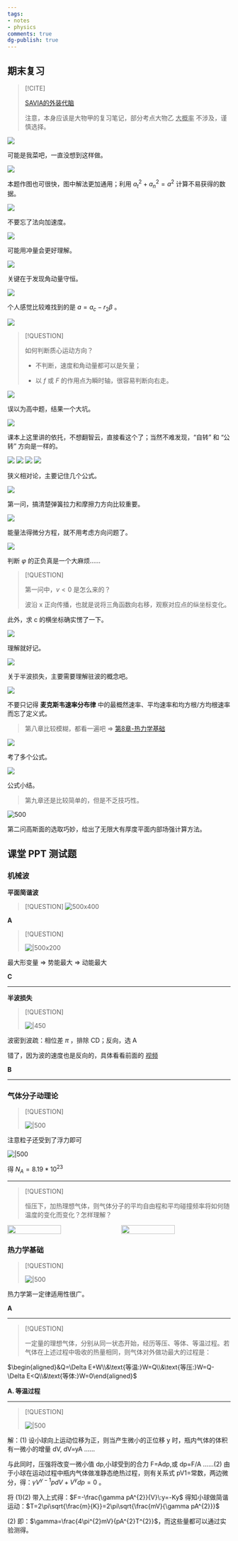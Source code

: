 ```yaml
---
tags:
- notes
- physics
comments: true
dg-publish: true
---
```

## 期末复习 

> [!CITE]
>
>  [SAVIA的外装代脑](https://savia7582.github.io/Exterior/Physics/)
>  
> 注意，本身应该是大物甲的复习笔记，部分考点大物乙  <u>大概率</u> 不涉及，谨慎选择。

![](attachments/link.png)

可能是我菜吧，一直没想到这样做。

![](attachments/link-1.png)

本题作图也可很快，图中解法更加通用；利用 $a_{t}^{2}+a_{n}^{2} = a^{2}$ 计算不易获得的数据。

![](attachments/link-2.png)

不要忘了法向加速度。

![](attachments/link-3.png)

可能用冲量会更好理解。

![](attachments/link-4.png)

关键在于发现角动量守恒。

![](attachments/link-5.png)

个人感觉比较难找到的是 $a = a_{c}-r_{2}\beta$ 。 

![](attachments/link-6.png)

> [!QUESTION]
>
> 如何判断质心运动方向？
> 
> - 不判断，速度和角动量都可以是矢量；
> 
> - 以 $f$ 或 $F$ 的作用点为瞬时轴，很容易判断向右走。

![](attachments/link-7.png)

误以为高中题，结果一个大坑。

![](attachments/link-8.png)

课本上这里讲的依托，不想翻智云，直接看这个了；当然不难发现，“自转” 和 “公转” 方向是一样的。

![](attachments/link-9.png)
![](attachments/link-10.png)
![](attachments/link-11.png)
![](attachments/link-12.png)

狭义相对论，主要记住几个公式。

![](attachments/notes.png)

第一问，搞清楚弹簧拉力和摩擦力方向比较重要。

![](attachments/notes-1.png)

能量法得微分方程，就不用考虑方向问题了。

![](attachments/notes-2.png)

判断 $\varphi$ 的正负真是一个大麻烦…… 

> [!QUESTION]
>
> 第一问中，$v < 0$ 是怎么来的？
> 
> 波沿 x 正向传播，也就是说将三角函数向右移，观察对应点的纵坐标变化。

此外，求 c 的横坐标确实愣了一下。

![](attachments/notes-3.png)

理解就好记。

![](attachments/notes-4.png)

关于半波损失，主要需要理解驻波的概念吧。

![](attachments/notes-5.png)

不要只记得 **麦克斯韦速率分布律** 中的最概然速率、平均速率和均方根/方均根速率而忘了定义式。


> 第八章比较模糊，都看一遍吧 => [第8章-热力学基础](attachments/第8章-热力学基础.pdf)

![](attachments/notes-6.png)

考了多个公式。

![](attachments/notes-7.png)

公式小结。

> 第九章还是比较简单的，但是不乏技巧性。

![500](attachments/notes-8.png)

第二问高斯面的选取巧妙，给出了无限大有厚度平面内部场强计算方法。

## 课堂 PPT 测试题

### 机械波

**平面简谐波**

> [!QUESTION]
> ![500x400](https://raw.gitmirror.com/darstib/public_imgs/utool/tuchuang/1739620105233Misc-2.png)
> 

**A**

> [!QUESTION]
>
> ![|500x200](https://raw.gitmirror.com/darstib/public_imgs/utool/tuchuang/1739620418764Misc-3.png)

最大形变量 => 势能最大 => 动能最大

**C**

---

**半波损失**

> [!QUESTION]
>
>  ![|450](attachments/Misc-1.png)

波密到波疏：相位差 $\pi$ ，排除 CD；反向，选 A

错了，因为波的速度也是反向的，具体看看前面的 [视频](#^6a5806)

**B**

---

### 气体分子动理论

> [!QUESTION]
>
> ![|500](https://raw.gitmirror.com/darstib/public_imgs/utool/tuchuang/1739620561863problems.png)

注意粒子还受到了浮力即可

![|500](https://raw.gitmirror.com/darstib/public_imgs/utool/tuchuang/1739620689865problems-1.png)

得 $N_{A} = 8.19*10^{23}$ 

---

> [!QUESTION]
>
> 恒压下，加热理想气体，则气体分子的平均自由程和平均碰撞频率将如何随温度的变化而变化？怎样理解？

<div style="display: flex; justify-content: space-between;">
    <img src="https://raw.gitmirror.com/darstib/public_imgs/utool/tuchuang/1739621163866problems-3.png" style="width: 49%;">
    <img src="https://raw.gitmirror.com/darstib/public_imgs/utool/tuchuang/1739621191866problems-4.png" style="width: 49%;">
</div>

### 热力学基础

> [!QUESTION]
>
> ![|500](https://raw.gitmirror.com/darstib/public_imgs/utool/tuchuang/1739621259865problems-5.png)

热力学第一定律适用性很广。

 **A**

---

> [!QUESTION]
>
> 一定量的理想气体，分别从同一状态开始，经历等压、等体、等温过程。若气体在上述过程中吸收的热量相同，则气体对外做功最大的过程是：

$\begin{aligned}&Q=\Delta E+W\\&\text{等温:}W=Q\\&\text{等压:}W=Q-\Delta E<Q\\&\text{等体:}W=0\end{aligned}$

**A. 等温过程**

---

> [!QUESTION]
>
> ![|500](https://raw.gitmirror.com/darstib/public_imgs/utool/tuchuang/1739621415866problems-7.png)

解：(1) 设小球向上运动位移为正，则当产生微小的正位移 y 时，瓶内气体的体积有一微小的增量 dV, dV=yA ……

与此同时，压强将改变一微小值 dp,小球受到的合力 F=Adp,或 dp=F/A ……(2)
由于小球在运动过程中瓶内气体做准静态绝热过程，则有关系式 pV1=常数，两边微分，得：$\gamma V^{\gamma-1}pdV+V^{\gamma}dp=0$ 。

将 (1)(2) 带入上式得：$F=-\frac{\gamma pA^{2}}{V}\:y=-Ky$  得知小球做简谐运动：$T=2\pi\sqrt{\frac{m}{K}}=2\pi\sqrt{\frac{mV}{\gamma pA^{2}}}$

(2) 即：$\gamma=\frac{4\pi^{2}mV}{pA^{2}T^{2}}$，而这些量都可以通过实验测得。
